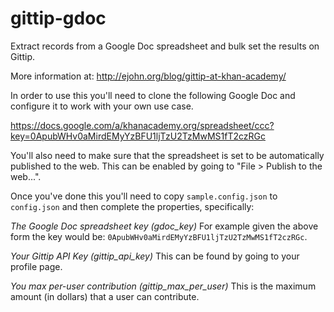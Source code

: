gittip-gdoc
===========

Extract records from a Google Doc spreadsheet and bulk set the results on Gittip.

More information at:
http://ejohn.org/blog/gittip-at-khan-academy/

In order to use this you'll need to clone the following Google Doc and configure it to work with your own use case.

https://docs.google.com/a/khanacademy.org/spreadsheet/ccc?key=0ApubWHv0aMirdEMyYzBFU1ljTzU2TzMwMS1fT2czRGc

You'll also need to make sure that the spreadsheet is set to be automatically published to the web. This can be enabled by going to "File > Publish to the web...".

Once you've done this you'll need to copy `sample.config.json` to `config.json` and then complete the properties, specifically:

*The Google Doc spreadsheet key (gdoc_key)* For example given the above form the key would be: `0ApubWHv0aMirdEMyYzBFU1ljTzU2TzMwMS1fT2czRGc`.

*Your Gittip API Key (gittip_api_key)* This can be found by going to your profile page.

*You max per-user contribution (gittip_max_per_user)* This is the maximum amount (in dollars) that a user can contribute.
